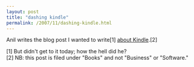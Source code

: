 ```yaml
---
layout: post
title: "dashing kindle"
permalink: /2007/11/dashing-kindle.html
---
```


Anil writes the blog post I wanted to write\[1\] [about Kindle](http://www.dashes.com/anil/2007/11/kindle-wonder.html).\[2\]

\[1\] But didn't get to it today; how the hell did he?  
\[2\] NB: this post is filed under "Books" and not "Business" or "Software."